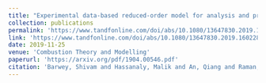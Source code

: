 ```yaml
---
title: "Experimental data-based reduced-order model for analysis and prediction of flame transition in gas turbine combustors"
collection: publications
permalink: 'https://www.tandfonline.com/doi/abs/10.1080/13647830.2019.1602286'
link: 'https://www.tandfonline.com/doi/abs/10.1080/13647830.2019.1602286'
date: 2019-11-25
venue: 'Combustion Theory and Modelling'
paperurl: 'https://arxiv.org/pdf/1904.00546.pdf'
citation: 'Barwey, Shivam and Hassanaly, Malik and An, Qiang and Raman, Venkat and Steinberg, Adam (2019). &quot; Experimental data-based reduced-order model for analysis and prediction of flame transition in gas turbine combustors.&quot; <i>Combustion Theory and Modelling</i>. 23(6), 994-1020.'
---
```

